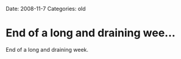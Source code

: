 Date: 2008-11-7
Categories: old

# End of a long and draining wee...

End of a long and draining week.
